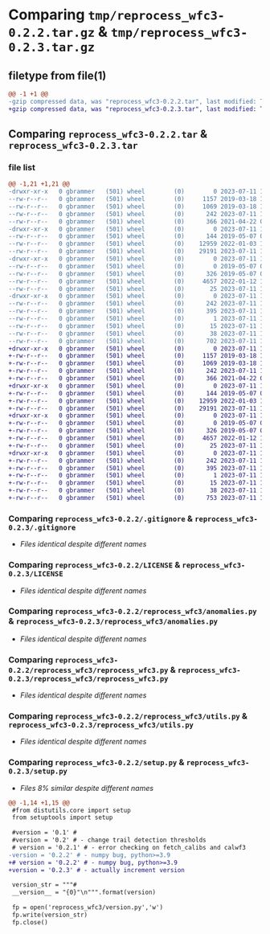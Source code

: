 # Comparing `tmp/reprocess_wfc3-0.2.2.tar.gz` & `tmp/reprocess_wfc3-0.2.3.tar.gz`

## filetype from file(1)

```diff
@@ -1 +1 @@
-gzip compressed data, was "reprocess_wfc3-0.2.2.tar", last modified: Tue Jul 11 12:41:23 2023, max compression
+gzip compressed data, was "reprocess_wfc3-0.2.3.tar", last modified: Tue Jul 11 12:45:10 2023, max compression
```

## Comparing `reprocess_wfc3-0.2.2.tar` & `reprocess_wfc3-0.2.3.tar`

### file list

```diff
@@ -1,21 +1,21 @@
-drwxr-xr-x   0 gbrammer   (501) wheel        (0)        0 2023-07-11 12:41:23.903876 reprocess_wfc3-0.2.2/
--rw-r--r--   0 gbrammer   (501) wheel        (0)     1157 2019-03-18 10:39:43.000000 reprocess_wfc3-0.2.2/.gitignore
--rw-r--r--   0 gbrammer   (501) wheel        (0)     1069 2019-03-18 10:39:43.000000 reprocess_wfc3-0.2.2/LICENSE
--rw-r--r--   0 gbrammer   (501) wheel        (0)      242 2023-07-11 12:41:23.903757 reprocess_wfc3-0.2.2/PKG-INFO
--rw-r--r--   0 gbrammer   (501) wheel        (0)      366 2021-04-22 09:35:10.000000 reprocess_wfc3-0.2.2/README.md
-drwxr-xr-x   0 gbrammer   (501) wheel        (0)        0 2023-07-11 12:41:23.902757 reprocess_wfc3-0.2.2/reprocess_wfc3/
--rw-r--r--   0 gbrammer   (501) wheel        (0)      144 2019-05-07 05:46:19.000000 reprocess_wfc3-0.2.2/reprocess_wfc3/__init__.py
--rw-r--r--   0 gbrammer   (501) wheel        (0)    12959 2022-01-03 10:31:57.000000 reprocess_wfc3-0.2.2/reprocess_wfc3/anomalies.py
--rw-r--r--   0 gbrammer   (501) wheel        (0)    29191 2023-07-11 12:35:19.000000 reprocess_wfc3-0.2.2/reprocess_wfc3/reprocess_wfc3.py
-drwxr-xr-x   0 gbrammer   (501) wheel        (0)        0 2023-07-11 12:41:23.903474 reprocess_wfc3-0.2.2/reprocess_wfc3/tests/
--rw-r--r--   0 gbrammer   (501) wheel        (0)        0 2019-05-07 05:47:38.000000 reprocess_wfc3-0.2.2/reprocess_wfc3/tests/__init__.py
--rw-r--r--   0 gbrammer   (501) wheel        (0)      326 2019-05-07 05:53:24.000000 reprocess_wfc3-0.2.2/reprocess_wfc3/tests/test_basic.py
--rw-r--r--   0 gbrammer   (501) wheel        (0)     4657 2022-01-12 11:51:09.000000 reprocess_wfc3-0.2.2/reprocess_wfc3/utils.py
--rw-r--r--   0 gbrammer   (501) wheel        (0)       25 2023-07-11 12:41:23.000000 reprocess_wfc3-0.2.2/reprocess_wfc3/version.py
-drwxr-xr-x   0 gbrammer   (501) wheel        (0)        0 2023-07-11 12:41:23.903265 reprocess_wfc3-0.2.2/reprocess_wfc3.egg-info/
--rw-r--r--   0 gbrammer   (501) wheel        (0)      242 2023-07-11 12:41:23.000000 reprocess_wfc3-0.2.2/reprocess_wfc3.egg-info/PKG-INFO
--rw-r--r--   0 gbrammer   (501) wheel        (0)      395 2023-07-11 12:41:23.000000 reprocess_wfc3-0.2.2/reprocess_wfc3.egg-info/SOURCES.txt
--rw-r--r--   0 gbrammer   (501) wheel        (0)        1 2023-07-11 12:41:23.000000 reprocess_wfc3-0.2.2/reprocess_wfc3.egg-info/dependency_links.txt
--rw-r--r--   0 gbrammer   (501) wheel        (0)       15 2023-07-11 12:41:23.000000 reprocess_wfc3-0.2.2/reprocess_wfc3.egg-info/top_level.txt
--rw-r--r--   0 gbrammer   (501) wheel        (0)       38 2023-07-11 12:41:23.903916 reprocess_wfc3-0.2.2/setup.cfg
--rw-r--r--   0 gbrammer   (501) wheel        (0)      702 2023-07-11 12:40:26.000000 reprocess_wfc3-0.2.2/setup.py
+drwxr-xr-x   0 gbrammer   (501) wheel        (0)        0 2023-07-11 12:45:10.929557 reprocess_wfc3-0.2.3/
+-rw-r--r--   0 gbrammer   (501) wheel        (0)     1157 2019-03-18 10:39:43.000000 reprocess_wfc3-0.2.3/.gitignore
+-rw-r--r--   0 gbrammer   (501) wheel        (0)     1069 2019-03-18 10:39:43.000000 reprocess_wfc3-0.2.3/LICENSE
+-rw-r--r--   0 gbrammer   (501) wheel        (0)      242 2023-07-11 12:45:10.929426 reprocess_wfc3-0.2.3/PKG-INFO
+-rw-r--r--   0 gbrammer   (501) wheel        (0)      366 2021-04-22 09:35:10.000000 reprocess_wfc3-0.2.3/README.md
+drwxr-xr-x   0 gbrammer   (501) wheel        (0)        0 2023-07-11 12:45:10.928348 reprocess_wfc3-0.2.3/reprocess_wfc3/
+-rw-r--r--   0 gbrammer   (501) wheel        (0)      144 2019-05-07 05:46:19.000000 reprocess_wfc3-0.2.3/reprocess_wfc3/__init__.py
+-rw-r--r--   0 gbrammer   (501) wheel        (0)    12959 2022-01-03 10:31:57.000000 reprocess_wfc3-0.2.3/reprocess_wfc3/anomalies.py
+-rw-r--r--   0 gbrammer   (501) wheel        (0)    29191 2023-07-11 12:35:19.000000 reprocess_wfc3-0.2.3/reprocess_wfc3/reprocess_wfc3.py
+drwxr-xr-x   0 gbrammer   (501) wheel        (0)        0 2023-07-11 12:45:10.929138 reprocess_wfc3-0.2.3/reprocess_wfc3/tests/
+-rw-r--r--   0 gbrammer   (501) wheel        (0)        0 2019-05-07 05:47:38.000000 reprocess_wfc3-0.2.3/reprocess_wfc3/tests/__init__.py
+-rw-r--r--   0 gbrammer   (501) wheel        (0)      326 2019-05-07 05:53:24.000000 reprocess_wfc3-0.2.3/reprocess_wfc3/tests/test_basic.py
+-rw-r--r--   0 gbrammer   (501) wheel        (0)     4657 2022-01-12 11:51:09.000000 reprocess_wfc3-0.2.3/reprocess_wfc3/utils.py
+-rw-r--r--   0 gbrammer   (501) wheel        (0)       25 2023-07-11 12:45:10.000000 reprocess_wfc3-0.2.3/reprocess_wfc3/version.py
+drwxr-xr-x   0 gbrammer   (501) wheel        (0)        0 2023-07-11 12:45:10.928879 reprocess_wfc3-0.2.3/reprocess_wfc3.egg-info/
+-rw-r--r--   0 gbrammer   (501) wheel        (0)      242 2023-07-11 12:45:10.000000 reprocess_wfc3-0.2.3/reprocess_wfc3.egg-info/PKG-INFO
+-rw-r--r--   0 gbrammer   (501) wheel        (0)      395 2023-07-11 12:45:10.000000 reprocess_wfc3-0.2.3/reprocess_wfc3.egg-info/SOURCES.txt
+-rw-r--r--   0 gbrammer   (501) wheel        (0)        1 2023-07-11 12:45:10.000000 reprocess_wfc3-0.2.3/reprocess_wfc3.egg-info/dependency_links.txt
+-rw-r--r--   0 gbrammer   (501) wheel        (0)       15 2023-07-11 12:45:10.000000 reprocess_wfc3-0.2.3/reprocess_wfc3.egg-info/top_level.txt
+-rw-r--r--   0 gbrammer   (501) wheel        (0)       38 2023-07-11 12:45:10.929597 reprocess_wfc3-0.2.3/setup.cfg
+-rw-r--r--   0 gbrammer   (501) wheel        (0)      753 2023-07-11 12:44:31.000000 reprocess_wfc3-0.2.3/setup.py
```

### Comparing `reprocess_wfc3-0.2.2/.gitignore` & `reprocess_wfc3-0.2.3/.gitignore`

 * *Files identical despite different names*

### Comparing `reprocess_wfc3-0.2.2/LICENSE` & `reprocess_wfc3-0.2.3/LICENSE`

 * *Files identical despite different names*

### Comparing `reprocess_wfc3-0.2.2/reprocess_wfc3/anomalies.py` & `reprocess_wfc3-0.2.3/reprocess_wfc3/anomalies.py`

 * *Files identical despite different names*

### Comparing `reprocess_wfc3-0.2.2/reprocess_wfc3/reprocess_wfc3.py` & `reprocess_wfc3-0.2.3/reprocess_wfc3/reprocess_wfc3.py`

 * *Files identical despite different names*

### Comparing `reprocess_wfc3-0.2.2/reprocess_wfc3/utils.py` & `reprocess_wfc3-0.2.3/reprocess_wfc3/utils.py`

 * *Files identical despite different names*

### Comparing `reprocess_wfc3-0.2.2/setup.py` & `reprocess_wfc3-0.2.3/setup.py`

 * *Files 8% similar despite different names*

```diff
@@ -1,14 +1,15 @@
 #from distutils.core import setup
 from setuptools import setup
 
 #version = '0.1' # 
 #version = '0.2' # - change trail detection thresholds
 # version = '0.2.1' # - error checking on fetch_calibs and calwf3
-version = '0.2.2' # - numpy bug, python>=3.9
+# version = '0.2.2' # - numpy bug, python>=3.9
+version = '0.2.3' # - actually increment version
 
 version_str = """# 
 __version__ = "{0}"\n""".format(version)
 
 fp = open('reprocess_wfc3/version.py','w')
 fp.write(version_str)
 fp.close()
```

